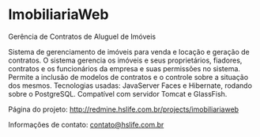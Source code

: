 ImobiliariaWeb
==============

Gerência de Contratos de Aluguel de Imóveis

Sistema de gerenciamento de imóveis para venda e locação e geração de contratos. 
O sistema gerencia os imóveis e seus proprietários, fiadores, contratos e os 
funcionários da empresa e suas permissões no sistema. 
Permite a inclusão de modelos de contratos e o controle sobre a situação dos mesmos. 
Tecnologias usadas: JavaServer Faces e Hibernate, rodando sobre o PostgreSQL. 
Compatível com servidor Tomcat e GlassFish.

Página do projeto: http://redmine.hslife.com.br/projects/imobiliariaweb

Informações de contato: contato@hslife.com.br
